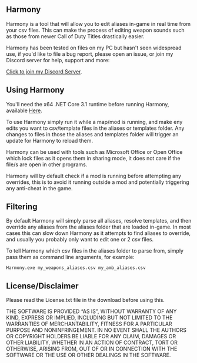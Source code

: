 ## Harmony

Harmony is a tool that will allow you to edit aliases in-game in real time from your csv files. This can make the process of editing weapon sounds such as those from newer Call of Duty Titles drastically easier.

Harmony has been tested on files on my PC but hasn't seen widespread use, if you'd like to file a bug report, please open an issue, or join my Discord server for help, support and more:

[Click to join my Discord Server](https://discord.gg/RyqyThu).

## Using Harmony

You'll need the x64 .NET Core 3.1 runtime before running Harmony, available [Here](https://dotnet.microsoft.com/download).

To use Harmony simply run it while a map/mod is running, and make eny edits you want to csv/template files in the aliases or templates folder. Any changes to files in those the aliases and templates folder will trigger an update for Harmony to reload them.

Harmony can be used with tools such as Microsoft Office or Open Office which lock files as it opens them in sharing mode, it does not care if the file/s are open in other programs.

Harmony will by default check if a mod is running before attempting any overrides, this is to avoid it running outside a mod and potentially triggering any anti-cheat in the game.

## Filtering

By default Harmony will simply parse all aliases, resolve templates, and then override any aliases from the aliases folder that are loaded in-game. In most cases this can slow down Harmony as it attempts to find aliases to override, and usually you probably only want to edit one or 2 csv files.

To tell Harmony which csv files in the aliases folder to parse from, simply pass them as command line arguments, for example:

`Harmony.exe my_weapons_aliases.csv my_amb_aliases.csv`

## License/Disclaimer

Please read the License.txt file in the download before using this.

THE SOFTWARE IS PROVIDED “AS IS”, WITHOUT WARRANTY OF ANY KIND, EXPRESS OR IMPLIED, INCLUDING BUT NOT LIMITED TO THE WARRANTIES OF MERCHANTABILITY, FITNESS FOR A PARTICULAR PURPOSE AND NONINFRINGEMENT. IN NO EVENT SHALL THE AUTHORS OR COPYRIGHT HOLDERS BE LIABLE FOR ANY CLAIM, DAMAGES OR OTHER LIABILITY, WHETHER IN AN ACTION OF CONTRACT, TORT OR OTHERWISE, ARISING FROM, OUT OF OR IN CONNECTION WITH THE SOFTWARE OR THE USE OR OTHER DEALINGS IN THE SOFTWARE.